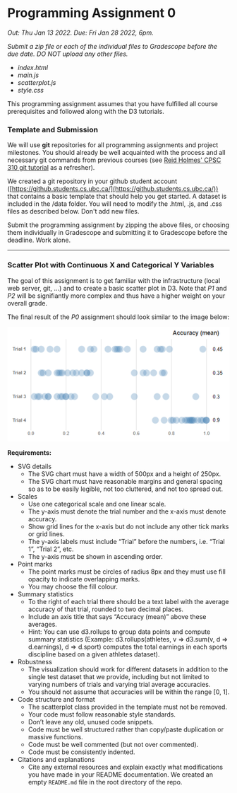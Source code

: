 # Programming Assignment 0

*Out: Thu Jan 13 2022. Due: Fri Jan 28 2022, 6pm.*

*Submit a zip file or each of the individual files to Gradescope before the due date. DO NOT upload any other files.* 
- *index.html*
- *main.js*
- *scatterplot.js*
- *style.css*

This programming assignment assumes that you have fulfilled all course prerequisites and followed along with the D3 tutorials.

### Template and Submission

We will use **git** repositories for all programming assignments and project milestones. You should already be well acquainted with the process and all necessary git commands from previous courses (see [Reid Holmes' CPSC 310 git tutorial](https://github.com/ubccpsc/310/blob/2019jan/resources/git.md) as a refresher).

We created a git repository in your github student account ([https://github.students.cs.ubc.ca/](https://github.students.cs.ubc.ca/)) that contains a basic template that should help you get started. A dataset is included in the /data folder. You will need to modify the .html, .js, and .css files as described below. Don't add new files.

Submit the programming assignment by zipping the above files, or choosing them individually in Gradescope and submitting it to Gradescope before the deadline. Work alone.

---

### Scatter Plot with Continuous X and Categorical Y Variables

The goal of this assignment is to get familiar with the infrastructure (local web server, git, ...) and to create a basic scatter plot in D3. Note that *P1* and *P2* will be signifiantly more complex and thus have a higher weight on your overall grade. 

The final result of the *P0* assignment should look similar to the image below:

![Result](result.png?raw=true "Result")

**Requirements:**

* SVG details
    * The SVG chart must have a width of 500px and a height of 250px. 
    * The SVG chart must have reasonable margins and general spacing so as to be easily legible, not too cluttered, and not too spread out.
* Scales
    * Use one categorical scale and one linear scale. 
    * The y-axis must denote the trial number and the x-axis must denote accuracy. 
    * Show grid lines for the x-axis but do not include any other tick marks or grid lines. 
    * The y-axis labels must include “Trial” before the numbers, i.e. “Trial 1”, “Trial 2”, etc.
    * The y-axis must be shown in ascending order.
* Point marks
    * The point marks must be circles of radius 8px and they must use fill opacity to indicate overlapping marks. 
    * You may choose the fill colour.
* Summary statistics
    * To the right of each trial there should be a text label with the average accuracy of that trial, rounded to two decimal places. 
    * Include an axis title that says “Accuracy (mean)” above these averages. 
    * Hint: You can use d3.rollups to group data points and compute summary statistics (Example: d3.rollups(athletes, v => d3.sum(v, d => d.earnings), d => d.sport) computes the total earnings in each sports discipline based on a given athletes dataset).
* Robustness
    * The visualization should work for different datasets in addition to the single test dataset that we provide, including but not limited to varying numbers of trials and varying trial average accuracies. 
    * You should not assume that accuracies will be within the range [0, 1].
* Code structure and format
    * The scatterplot class provided in the template must not be removed.
    * Your code must follow reasonable style standards. 
    * Don’t leave any old, unused code snippets.
    * Code must be well structured rather than copy/paste duplication or massive functions.
    * Code must be well commented (but not over commented).
    * Code must be consistently indented.
* Citations and explanations
    * Cite any external resources and explain exactly what modifications you have made in your README documentation. We created an empty `README.md` file in the root directory of the repo.

